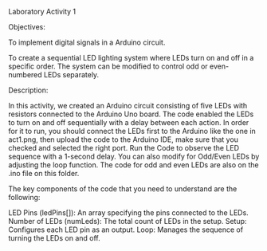 Laboratory Activity 1

Objectives:

To implement digital signals in a Arduino circuit.

To create a sequential LED lighting system where LEDs turn on and off in a specific order. The system can be modified to control odd or even-numbered LEDs separately.

Description:

In this activity, we created an Arduino circuit consisting of five LEDs with resistors connected to the Arduino Uno board. The code enabled the LEDs to turn on and off sequentially with a delay between each action. In order for it to run, you should connect the LEDs first to the Arduino like the one in act1.png, then upload the code to the Arduino IDE, make sure that you checked and selected the right port. Run the Code to observe the LED sequence with a 1-second delay. You can also modify for Odd/Even LEDs by adjusting the loop function. The code for odd and even LEDs are also on the .ino file on this folder.

The key components of the code that you need to understand are the following:

LED Pins (ledPins[]): An array specifying the pins connected to the LEDs.
Number of LEDs (numLeds): The total count of LEDs in the setup.
Setup: Configures each LED pin as an output.
Loop: Manages the sequence of turning the LEDs on and off.

